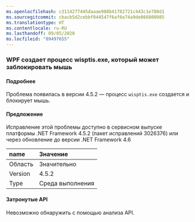 ```yaml
---
ms.openlocfilehash: c3114277445daaae988b41782721c443c1e780d1
ms.sourcegitcommit: cbacb5d2cebbf044547f6af6e74a9de866800985
ms.translationtype: HT
ms.contentlocale: ru-RU
ms.lasthandoff: 09/05/2020
ms.locfileid: "89497655"
---
```

### <a name="wpf-spawns-a-wisptisexe-process-which-can-freeze-the-mouse"></a>WPF создает процесс wisptis.exe, который может заблокировать мышь

#### <a name="details"></a>Подробнее

Проблема появилась в версии 4.5.2 — процесс <code>wisptis.exe</code> создается и блокирует мышь.

#### <a name="suggestion"></a>Предложение

Исправление этой проблемы доступно в сервисном выпуске платформы .NET Framework 4.5.2 (пакет исправлений 3026376) или через обновление до версии .NET Framework 4.6

| name    | Значение       |
|:--------|:------------|
| Область   |Значительно|
|Version|4.5.2|
|Type|Среда выполнения|

#### <a name="affected-apis"></a>Затронутые API

Невозможно обнаружить с помощью анализа API.

<!--

#### Affected APIs

Not detectable via API analysis.

-->
